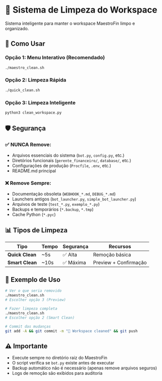 # 🧹 Sistema de Limpeza do Workspace

Sistema inteligente para manter o workspace MaestroFin limpo e organizado.

## 🚀 Como Usar

### Opção 1: Menu Interativo (Recomendado)
```bash
./maestro_clean.sh
```

### Opção 2: Limpeza Rápida
```bash
./quick_clean.sh
```

### Opção 3: Limpeza Inteligente
```bash
python3 clean_workspace.py
```

## 🛡️ Segurança

### ✅ **NUNCA Remove**:
- Arquivos essenciais do sistema (`bot.py`, `config.py`, etc.)
- Diretórios funcionais (`gerente_financeiro/`, `database/`, etc.)
- Configurações de produção (`Procfile`, `.env`, etc.)
- README.md principal

### ❌ **Remove Sempre**:
- Documentação obsoleta (`WEBHOOK_*.md`, `DEBUG_*.md`)
- Launchers antigos (`bot_launcher.py`, `simple_bot_launcher.py`)
- Arquivos de teste (`test_*.py`, `exemplo_*.py`)
- Backups e temporários (`*.backup`, `*.tmp`)
- Cache Python (`*.pyc`)

## 📊 Tipos de Limpeza

| Tipo | Tempo | Segurança | Recursos |
|------|-------|-----------|----------|
| **Quick Clean** | ~5s | ✅ Alta | Remoção básica |
| **Smart Clean** | ~10s | ✅ Máxima | Preview + Confirmação |

## 🎯 Exemplo de Uso

```bash
# Ver o que seria removido
./maestro_clean.sh
# Escolher opção 3 (Preview)

# Fazer limpeza completa
./maestro_clean.sh  
# Escolher opção 2 (Smart Clean)

# Commit das mudanças
git add -A && git commit -m "🧹 Workspace cleaned" && git push
```

## ⚠️ Importante

- Execute sempre no diretório raiz do MaestroFin
- O script verifica se `bot.py` existe antes de executar
- Backup automático não é necessário (apenas remove arquivos seguros)
- Logs de remoção são exibidos para auditoria
